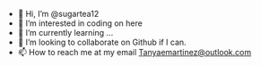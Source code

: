 - 👋 Hi, I’m @sugartea12
- 👀 I’m interested in coding on here
- 🌱 I’m currently learning ...
- 💞️ I’m looking to collaborate on Github if I can.
- 📫 How to reach me at my email Tanyaemartinez@outlook.com

<!---
sugartea12/sugartea12 is a ✨ special ✨ repository because its `README.md` (this file) appears on your GitHub profile.
You can click the Preview link to take a look at your changes.
--->
